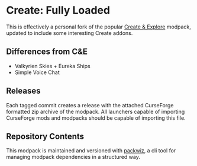 # Create: Fully Loaded

This is effectively a personal fork of the popular 
[Create & Explore](https://www.curseforge.com/minecraft/modpacks/create-explore-c-e)
modpack, updated to include some interesting Create addons.

## Differences from C&E

- Valkyrien Skies + Eureka Ships
- Simple Voice Chat

## Releases

Each tagged commit creates a release with the attached CurseForge formatted
zip archive of the modpack. All launchers capable of importing CurseForge mods 
and modpacks should be capable of importing this file.

## Repository Contents

This modpack is maintained and versioned with 
[packwiz](https://github.com/packwiz/packwiz), a cli tool for managing modpack
dependencies in a structured way.
